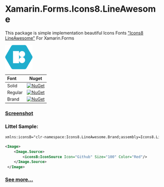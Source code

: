 # Xamarin.Forms.Icons8.LineAwesome 

This package is simple implementation beautiful Icons Fonts ["Icons8 LineAwesome"](https://icons8.com/line-awesome)  For Xamarin.Forms

<img src="/icon.png" width="90" height="80"/>

| Font    | Nuget         |
|:--------|:-------------:|
| Solid   | [![NuGet](https://img.shields.io/nuget/v/Xamarin.Forms.Icons8.LineAwesome.Solid?style=plastic)](https://www.nuget.org/packages/Xamarin.Forms.Icons8.LineAwesome.Solid/)|
| Regular | [![NuGet](https://img.shields.io/nuget/v/Xamarin.Forms.Icons8.LineAwesome.Regular?style=plastic)](https://www.nuget.org/packages/Xamarin.Forms.Icons8.LineAwesome.Regular/)|
| Brand   | [![NuGet](https://img.shields.io/nuget/v/Xamarin.Forms.Icons8.LineAwesome.Brand?style=plastic)](https://www.nuget.org/packages/Xamarin.Forms.Icons8.LineAwesome.Brand/)|

### [Screenshot](https://raw.githubusercontent.com/dimonovdd/Xamarin.Forms.Icons8.LineAwesome/main/SampleImages/sample.jpg)

### Littel Sample:

```xml
xmlns:iconsB="clr-namespace:Icons8.LineAwesome.Brand;assembly=Icons8.LineAwesome.Brand"
```
```xml
<Image>
    <Image.Source>
        <iconsB:IconSource Icon="Github" Size="100" Color="Red"/>
    </Image.Source>
 </Image>
```
### [See more...](https://github.com/dimonovdd/Xamarin.Forms.Icons8.LineAwesome/blob/main/src/LineAwesome.Sample/LineAwesome.Sample/MainPage.xaml)

